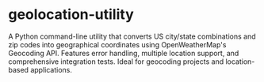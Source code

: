 # geolocation-utility
A Python command-line utility that converts US city/state combinations and zip codes into geographical coordinates using OpenWeatherMap's Geocoding API. Features error handling, multiple location support, and comprehensive integration tests. Ideal for geocoding projects and location-based applications.
